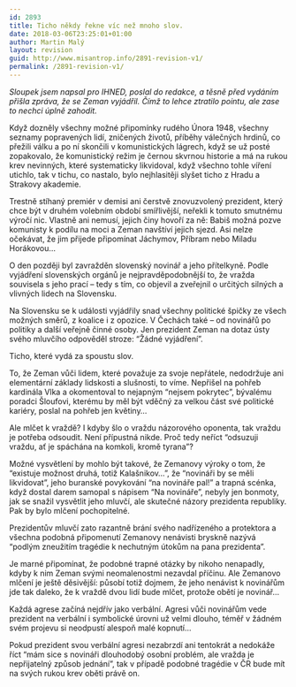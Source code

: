 ```yaml
---
id: 2893
title: Ticho někdy řekne víc než mnoho slov.
date: 2018-03-06T23:25:01+01:00
author: Martin Malý
layout: revision
guid: http://www.misantrop.info/2891-revision-v1/
permalink: /2891-revision-v1/
---
```

_Sloupek jsem napsal pro IHNED, poslal do redakce, a těsně před vydáním přišla zpráva, že se Zeman vyjádřil. Čímž to lehce ztratilo pointu, ale zase to nechci úplně zahodit._

Když dozněly všechny možné připomínky rudého Února 1948, všechny seznamy popravených lidí, zničených životů, příběhy válečných hrdinů, co přežili válku a po ní skončili v komunistických lágrech, když se už posté zopakovalo, že komunistický režim je černou skvrnou historie a má na rukou krev nevinných, které systematicky likvidoval, když všechno tohle víření utichlo, tak v tichu, co nastalo, bylo nejhlasitěji slyšet ticho z Hradu a Strakovy akademie.

Trestně stíhaný premiér v demisi ani čerstvě znovuzvolený prezident, který chce být v druhém volebním období smířlivější, neřekli k tomuto smutnému výročí nic. Vlastně ani nemusí, jejich činy hovoří za ně: Babiš možná pozve komunisty k podílu na moci a Zeman navštíví jejich sjezd. Asi nelze očekávat, že jim přijede připomínat Jáchymov, Příbram nebo Miladu Horákovou…

O den později byl zavražděn slovenský novinář a jeho přítelkyně. Podle vyjádření slovenských orgánů je nejpravděpodobnější to, že vražda souvisela s jeho prací &#8211; tedy s tím, co objevil a zveřejnil o určitých silných a vlivných lidech na Slovensku.

Na Slovensku se k události vyjádřily snad všechny politické špičky ze všech možných směrů, z koalice i z opozice. V Čechách také &#8211; od novinářů po politiky a další veřejně činné osoby. Jen prezident Zeman na dotaz ústy svého mluvčího odpověděl stroze: “Žádné vyjádření”.

Ticho, které vydá za spoustu slov.

To, že Zeman vůči lidem, které považuje za svoje nepřátele, nedodržuje ani elementární základy lidskosti a slušnosti, to víme. Nepřišel na pohřeb kardinála Vlka a okomentoval to nejapným “nejsem pokrytec”, bývalému poradci Šloufovi, kterému by měl být vděčný za velkou část své politické kariéry, poslal na pohřeb jen květiny…

Ale mlčet k vraždě? I kdyby šlo o vraždu názorového oponenta, tak vraždu je potřeba odsoudit. Není přípustná nikde. Proč tedy neříct “odsuzuji vraždu, ať je spáchána na komkoli, kromě tyrana”?

Možné vysvětlení by mohlo být takové, že Zemanovy výroky o tom, že “existuje možnost druhá, totiž Kalašnikov…”, že “novináři by se měli likvidovat”, jeho buranské povykování “na novináře pal!” a trapná scénka, když dostal darem samopal s nápisem “Na novináře”, nebyly jen bonmoty, jak se snažil vysvětlit jeho mluvčí, ale skutečné názory prezidenta republiky. Pak by bylo mlčení pochopitelné.

Prezidentův mluvčí zato razantně brání svého nadřízeného a protektora a všechna podobná připomenutí Zemanovy nenávisti bryskně nazývá “podlým zneužitím tragédie k nechutným útokům na pana prezidenta”.

Je marné připomínat, že podobné trapné otázky by nikoho nenapadly, kdyby k nim Zeman svými neomalenostmi nezavdal příčinu. Ale Zemanovo mlčení je ještě děsivější: působí totiž dojmem, že jeho nenávist k novinářům jde tak daleko, že k vraždě dvou lidí bude mlčet, protože obětí je novinář…

Každá agrese začíná nejdřív jako verbální. Agresi vůči novinářům vede prezident na verbální i symbolické úrovni už velmi dlouho, téměř v žádném svém projevu si neodpustí alespoň malé kopnutí&#8230;

Pokud prezident svou verbální agresi nezabrzdí ani tentokrát a nedokáže říct “mám sice s novináři dlouhodobý osobní problém, ale vražda je nepřijatelný způsob jednání”, tak v případě podobné tragédie v ČR bude mít na svých rukou krev oběti právě on.